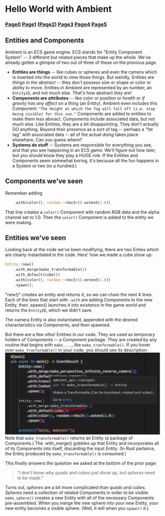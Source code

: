 # Hello World with Ambient
### [Page0](index.md) [Page1](page1_hello.md) **([Page2](page2_entities_components.md))** [Page3]() [Page4]() [Page5]() 
## Entities and Components
Ambient is an ECS game engine.  ECS stands for "Entity Component System" -- 3 different but related pieces that make up the whole. We've already gotten a glimpse of two out of three of these on the previous page.  
* **Entities are things** -- like cubes or spheres and even the camera which is inserted into the world to view those things.  But weirdly, Entities are _things in the abstract_ -- they don't possess size or shape or color or ability to move.  Entities in Ambient are represented by an number, an `EntityID`, and not much else.  _That's_ how abstract they are!
* **Components are attributes** -- like _color_ or _position_ or _health_ or _if gravity has any affect_ on a thing (an Entity). Ambient even includes this Component: `"The height at which the fog will fall off (i.e. stop being visible) for this sun."` Components are added to entities to make them less absract.  Components include associated data, but not much else.  Like Entities, they are a bit disappointing.  They don't actually DO anything.  Beyond their presence as a sort of tag -- perhaps a "fat tag" with associated data -- all of the actual _doing_ takes place elsewhere.  Can you guess where?
* **Systems do stuff** -- Systems are responsible for everything you see, and that you see happening in an ECS game.  We'll figure out how later, but you should know they play a HUGE role.  If the Entities and Components seem somewhat boring, it's because all the fun happens in a System or two (or a hundred.)

## Components we've seen
Remember adding
```Rust
    .with(color(), random::<Vec3>().extend(1.0))
```
That line creates a `color()` Component with random RGB data and the alpha channel set to 1.0. Then the `color()` Component is added to the entity we were making.

## Entities we've seen
Looking back at the code we've been modifying, there are two Enties which are clearly instantiated in the code.  Here' how we made a cube show up:
```Rust
Entity::new()
    .with_merge(make_transformable())
    .with_default(cube())
    .with(color(), random::<Vec3>().extend(1.0))
    .spawn();
```
"new()" creates an entity and returns it, so we can chain the next 4 lines.  Each of the lines that start with `.with` are adding Components to the new Entity, then .spawn() launches it into existence in the game world and returns the `EntityID`, which we didn't save.

The camera Entity is also instantiated, appended with the desired characteristics via Components, and then spawned.

But there are a few _other_ Entities in our code. They are used as temporary holders of Components -- a Component package.  They are created by any routine that begins with `make_...`, like `make_tranformable()`.  If you hover over `make_tranformable()` in your code, you should see its description:
![](..\assets\make_transformable.png)  
Note that `make_transformable()` returns an Entity (a package of Components.)  The .with_merge() gobbles up that Entity and incorporates all of its Components into itself, discarding the input Entity. (In Rust parlance, the Entity produced by `make_transformable()` is consumed.)

This finally answers the question we asked at the bottom of the prior page:  
> "I don't know why _quads_ and _cubes_ just show up, but _spheres_ need to be _made_."  

Turns out, _spheres_ are a bit more complicated than _quads_ and _cubes_. _Spheres_ need a collection of related Components in order to be visible. `make_sphere()` creates a new Entity with all of the necessary Components pre-assembled.  When you merge the new sphere into your new Entity, your new entity becomes a visible sphere.  (Well, it will when you `spawn()` it.)
